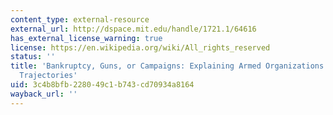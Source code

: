 ```yaml
---
content_type: external-resource
external_url: http://dspace.mit.edu/handle/1721.1/64616
has_external_license_warning: true
license: https://en.wikipedia.org/wiki/All_rights_reserved
status: ''
title: 'Bankruptcy, Guns, or Campaigns: Explaining Armed Organizations'' Post-War
  Trajectories'
uid: 3c4b8bfb-2280-49c1-b743-cd70934a8164
wayback_url: ''
---
```

